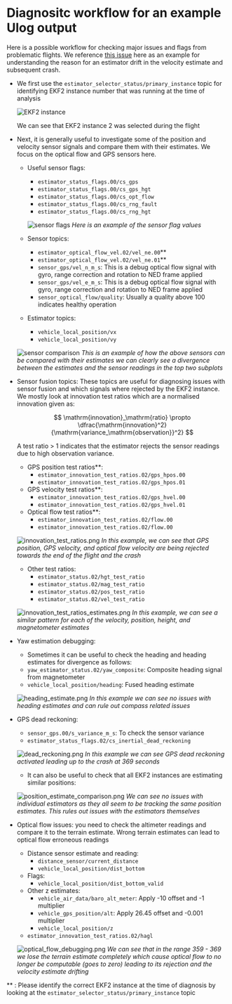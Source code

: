 # Diagnositc workflow for an example Ulog output

Here is a possible workflow for checking major issues and flags from problematic flights. We reference [this issue](https://github.com/DroneLeaf/leaf_diag/issues/1) here as an example for understanding the reason for an estimator drift in the velocity estimate and subsequent crash.

* We first use the `estimator_selector_status/primary_instance` topic for identifying EKF2 instance number that was running at the time of analysis

    ![EKF2 instance](./images/EKF2_instance.png)

    We can see that EKF2 instance 2 was selected during the flight

* Next, it is generally useful to investigate some of the position and velocity sensor signals and compare them with their estimates. We focus on the optical flow and GPS sensors here.
    * Useful sensor flags:
        * `estimator_status_flags.00/cs_gps`
        * `estimator_status_flags.00/cs_gps_hgt`
        * `estimator_status_flags.00/cs_opt_flow`
        * `estimator_status_flags.00/cs_rng_fault`
        * `estimator_status_flags.00/cs_rng_hgt`
        
        ![sensor flags](images/sensor_flags.png)
        *Here is an example of the sensor flag values*

    * Sensor topics:
        * `estimator_optical_flow_vel.02/vel_ne.00`**
        * `estimator_optical_flow_vel.02/vel_ne.01`**
        * `sensor_gps/vel_n_m_s`: This is a debug optical flow signal with gyro, range correction and rotation to NED frame applied
        * `sensor_gps/vel_e_m_s`: This is a debug optical flow signal with gyro, range correction and rotation to NED frame applied
        * `sensor_optical_flow/quality`: Usually a quality above 100 indicates healthy operation
    * Estimator topics:
        * `vehicle_local_position/vx`
        * `vehicle_local_position/vy`

    ![sensor comparison](images/sensor_comparison.png)
    *This is an example of how the above sensors can be compared with their estimates we can clearly see a divergence between the estimates and the sensor readings in the top two subplots*

* Sensor fusion topics: These topics are useful for diagnosing issues with sensor fusion and which signals where rejected by the EKF2 instance. We mostly look at innovation test ratios which are a normalised innovation given as:

    $$
    \mathrm{innovation}_\mathrm{ratio} \propto \dfrac{\mathrm{innovation}^2}{\mathrm{variance_\mathrm{observation}}^2}
    $$

	A test ratio > 1 indicates that the estimator rejects the sensor readings due to high observation variance.
	* GPS position test ratios**:
		* `estimator_innovation_test_ratios.02/gps_hpos.00`
		* `estimator_innovation_test_ratios.02/gps_hpos.01`
	* GPS velocity test ratios**:
		* `estimator_innovation_test_ratios.02/gps_hvel.00`
		* `estimator_innovation_test_ratios.02/gps_hvel.01`
	* Optical flow test ratios**:
		* `estimator_innovation_test_ratios.02/flow.00`
		* `estimator_innovation_test_ratios.02/flow.00`

	![innovation_test_ratios.png](images/innovation_test_ratios.png)
    *In this example, we can see that GPS position, GPS velocity, and optical flow velocity are being rejected towards the end of the flight and the crash*

	* Other test ratios:
		* `estimator_status.02/hgt_test_ratio`
		* `estimator_status.02/mag_test_ratio`
		* `estimator_status.02/pos_test_ratio`
		* `estimator_status.02/vel_test_ratio`

    ![innovation_test_ratios_estimates.png](images/innovation_test_ratios_estimates.png)
    *In this example, we can see a similar pattern for each of the velocity, position, height, and magnetometer estimates*

* Yaw estimation debugging:
	* Sometimes it can be useful to check the heading and heading estimates for divergence as follows:
	* `yaw_estimator_status.02/yaw_composite`: Composite heading signal from magnetometer
	* `vehicle_local_position/heading`: Fused heading estimate

    ![heading_estimate.png](images/heading_estimate.png)
    *In this example we can see no issues with heading estimates and can rule out compass related issues*


* GPS dead reckoning:
	* `sensor_gps.00/s_variance_m_s`: To check the sensor variance
	* `estimator_status_flags.02/cs_inertial_dead_reckoning`
    
    ![dead_reckoning.png](images/dead_reckoning.png)
    *In this example we can see GPS dead reckoning activated leading up to the crash at 369 seconds*

	* It can also be useful to check that all EKF2 instances are estimating similar positions:

    ![position_estimate_comparison.png](images/position_estimate_comparison.png)
    *We can see no issues with individual estimators as they all seem to be tracking the same position estimates. This rules out issues with the estimators themselves*


* Optical flow issues: you need to check the altimeter readings and compare it to the terrain estimate. Wrong terrain estimates can lead to optical flow erroneous readings
	* Distance sensor estimate and reading:
		* `distance_sensor/current_distance`
		* `vehicle_local_position/dist_bottom`
	* Flags:
		* `vehicle_local_position/dist_bottom_valid`
	* Other z estimates:
		* `vehicle_air_data/baro_alt_meter`: Apply -10 offset and -1 multiplier
		* `vehicle_gps_position/alt`: Apply 26.45 offset and -0.001 multiplier
		* `vehicle_local_position/z`
	* `estimator_innovation_test_ratios.02/hagl`

    ![optical_flow_debugging.png](images/optical_flow_debugging.png)
    *We can see that in the range 359 - 369 we lose the terrain estimate completely which cause optical flow to no longer be computable (goes to zero) leading to its rejection and the velocity estimate drifting*


** : Please identify the correct EKF2 instance at the time of diagnosis by looking at the `estimator_selector_status/primary_instance` topic
